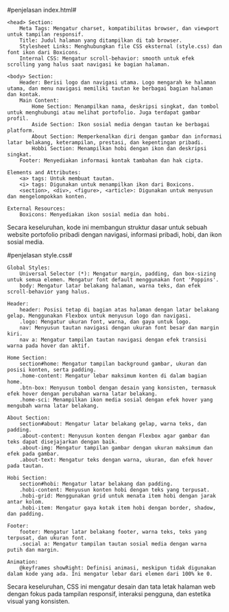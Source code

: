 #penjelasan index.html#

    <head> Section:
        Meta Tags: Mengatur charset, kompatibilitas browser, dan viewport untuk tampilan responsif.
        Title: Judul halaman yang ditampilkan di tab browser.
        Stylesheet Links: Menghubungkan file CSS eksternal (style.css) dan font ikon dari Boxicons.
        Internal CSS: Mengatur scroll-behavior: smooth untuk efek scrolling yang halus saat navigasi ke bagian halaman.

    <body> Section:
        Header: Berisi logo dan navigasi utama. Logo mengarah ke halaman utama, dan menu navigasi memiliki tautan ke berbagai bagian halaman dan kontak.
        Main Content:
            Home Section: Menampilkan nama, deskripsi singkat, dan tombol untuk menghubungi atau melihat portofolio. Juga terdapat gambar profil.
            Aside Section: Ikon sosial media dengan tautan ke berbagai platform.
            About Section: Memperkenalkan diri dengan gambar dan informasi latar belakang, keterampilan, prestasi, dan kepentingan pribadi.
            Hobbi Section: Menampilkan hobi dengan ikon dan deskripsi singkat.
        Footer: Menyediakan informasi kontak tambahan dan hak cipta.

    Elements and Attributes:
        <a> tags: Untuk membuat tautan.
        <i> tags: Digunakan untuk menampilkan ikon dari Boxicons.
        <section>, <div>, <figure>, <article>: Digunakan untuk menyusun dan mengelompokkan konten.

    External Resources:
        Boxicons: Menyediakan ikon sosial media dan hobi.

Secara keseluruhan, kode ini membangun struktur dasar untuk sebuah website portofolio pribadi dengan navigasi, informasi pribadi, hobi, dan ikon sosial media.




#penjelasan style.css#

    Global Styles:
        Universal Selector (*): Mengatur margin, padding, dan box-sizing untuk semua elemen. Mengatur font default menggunakan font 'Poppins'.
        body: Mengatur latar belakang halaman, warna teks, dan efek scroll-behavior yang halus.

    Header:
        header: Posisi tetap di bagian atas halaman dengan latar belakang gelap. Menggunakan Flexbox untuk menyusun logo dan navigasi.
        .logo: Mengatur ukuran font, warna, dan gaya untuk logo.
        nav: Menyusun tautan navigasi dengan ukuran font besar dan margin kiri.
        nav a: Mengatur tampilan tautan navigasi dengan efek transisi warna pada hover dan aktif.

    Home Section:
        section#home: Mengatur tampilan background gambar, ukuran dan posisi konten, serta padding.
        .home-content: Mengatur lebar maksimum konten di dalam bagian home.
        .btn-box: Menyusun tombol dengan desain yang konsisten, termasuk efek hover dengan perubahan warna latar belakang.
        .home-sci: Menampilkan ikon media sosial dengan efek hover yang mengubah warna latar belakang.

    About Section:
        section#about: Mengatur latar belakang gelap, warna teks, dan padding.
        .about-content: Menyusun konten dengan Flexbox agar gambar dan teks dapat disejajarkan dengan baik.
        .about-img: Mengatur tampilan gambar dengan ukuran maksimum dan efek pada gambar.
        .about-text: Mengatur teks dengan warna, ukuran, dan efek hover pada tautan.

    Hobi Section:
        section#hobi: Mengatur latar belakang dan padding.
        .hobi-content: Menyusun konten hobi dengan teks yang terpusat.
        .hobi-grid: Menggunakan grid untuk menata item hobi dengan jarak antar kolom.
        .hobi-item: Mengatur gaya kotak item hobi dengan border, shadow, dan padding.

    Footer:
        footer: Mengatur latar belakang footer, warna teks, teks yang terpusat, dan ukuran font.
        .social a: Mengatur tampilan tautan sosial media dengan warna putih dan margin.

    Animation:
        @keyframes showRight: Definisi animasi, meskipun tidak digunakan dalam kode yang ada. Ini mengatur lebar dari elemen dari 100% ke 0.

Secara keseluruhan, CSS ini mengatur desain dan tata letak halaman web dengan fokus pada tampilan responsif, interaksi pengguna, dan estetika visual yang konsisten.